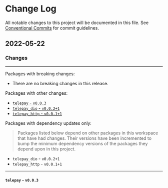# Change Log

All notable changes to this project will be documented in this file.
See [Conventional Commits](https://conventionalcommits.org) for commit guidelines.

## 2022-05-22

### Changes

---

Packages with breaking changes:

 - There are no breaking changes in this release.

Packages with other changes:

 - [`telepay` - `v0.0.3`](#telepay---v003)
 - [`telepay_dio` - `v0.0.2+1`](#telepay_dio---v0021)
 - [`telepay_http` - `v0.0.1+1`](#telepay_http---v0011)

Packages with dependency updates only:

> Packages listed below depend on other packages in this workspace that have had changes. Their versions have been incremented to bump the minimum dependency versions of the packages they depend upon in this project.

 - `telepay_dio` - `v0.0.2+1`
 - `telepay_http` - `v0.0.1+1`

---

#### `telepay` - `v0.0.3`

